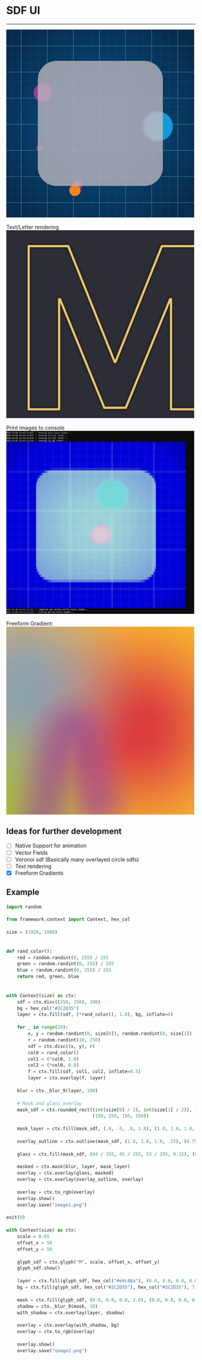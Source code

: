 # SDF UI

___

<img src="./image1.png" width="500" >

Text/Letter rendering
<img src="./image2.png" width="500" >

Print images to console
<img src="./console.png" width="500" > 

Freeform Gradient:
<img src="./image3.png" width="500" >

## Ideas for further development

- [ ] Native Support for animation
- [ ] Vector Fields
- [ ] Voronoi sdf (Basically many overlayed circle sdfs)
- [ ] Text rendering
- [x] Freeform Gradients

## Example

```python
import random

from framework.context import Context, hex_col

size = (1920, 1080)


def rand_color():
    red = random.randint(0, 255) / 255
    green = random.randint(0, 255) / 255
    blue = random.randint(0, 255) / 255
    return red, green, blue


with Context(size) as ctx:
    sdf = ctx.disc((250, 250), 200)
    bg = hex_col("#2C2D35")
    layer = ctx.fill(sdf, (*rand_color(), 1.0), bg, inflate=0)

    for _ in range(20):
        x, y = random.randint(0, size[0]), random.randint(0, size[1])
        r = random.randint(10, 250)
        sdf = ctx.disc((x, y), r)
        col0 = rand_color()
        col1 = (*col0, 1.0)
        col2 = (*col0, 0.0)
        f = ctx.fill(sdf, col1, col2, inflate=0.5)
        layer = ctx.overlay(f, layer)

    blur = ctx._blur_9(layer, 100)

    # Mask and glass overlay
    mask_sdf = ctx.rounded_rect((int(size[0] / 2), int(size[1] / 2)), (int(size[0] / 5), int(size[1] / 3)),
                                (150, 150, 150, 150))

    mask_layer = ctx.fill(mask_sdf, (.0, .0, .0, 1.0), (1.0, 1.0, 1.0, 1.0), 0)

    overlay_outline = ctx.outline(mask_sdf, (1.0, 1.0, 1.0, .25), (0.75, 0.75, 0.75, 0.0), inflate=-1.5)

    glass = ctx.fill(mask_sdf, (44 / 255, 45 / 255, 53 / 255, 0.15), (0.0, 0.0, 0.0, 0.0), 0)

    masked = ctx.mask(blur, layer, mask_layer)
    overlay = ctx.overlay(glass, masked)
    overlay = ctx.overlay(overlay_outline, overlay)

    overlay = ctx.to_rgb(overlay)
    overlay.show()
    overlay.save("image1.png")

exit(0)

with Context(size) as ctx:
    scale = 0.65
    offset_x = 50
    offset_y = 50

    glyph_sdf = ctx.glyph("M", scale, offset_x, offset_y)
    glyph_sdf.show()

    layer = ctx.fill(glyph_sdf, hex_col("#e9c46a"), (0.0, 0.0, 0.0, 0.0), 7.5)
    bg = ctx.fill(glyph_sdf, hex_col("#2C2D35"), hex_col("#2C2D35"), 7.5)

    mask = ctx.fill(glyph_sdf, (0.0, 0.0, 0.0, 1.0), (0.0, 0.0, 0.0, 0.0), 7.5)
    shadow = ctx._blur_9(mask, 10)
    with_shadow = ctx.overlay(layer, shadow)

    overlay = ctx.overlay(with_shadow, bg)
    overlay = ctx.to_rgb(overlay)

    overlay.show()
    overlay.save("image2.png")

```
